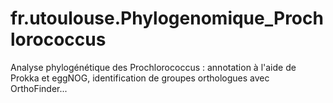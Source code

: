# fr.utoulouse.Phylogenomique_Prochlorococcus
Analyse phylogénétique des Prochlorococcus : annotation à l'aide de Prokka et eggNOG, identification de groupes orthologues avec OrthoFinder...
